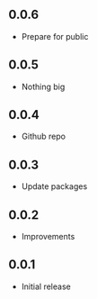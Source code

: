 ## 0.0.6
* Prepare for public

## 0.0.5
* Nothing big

## 0.0.4
* Github repo

## 0.0.3
* Update packages

## 0.0.2
* Improvements

## 0.0.1
* Initial release
